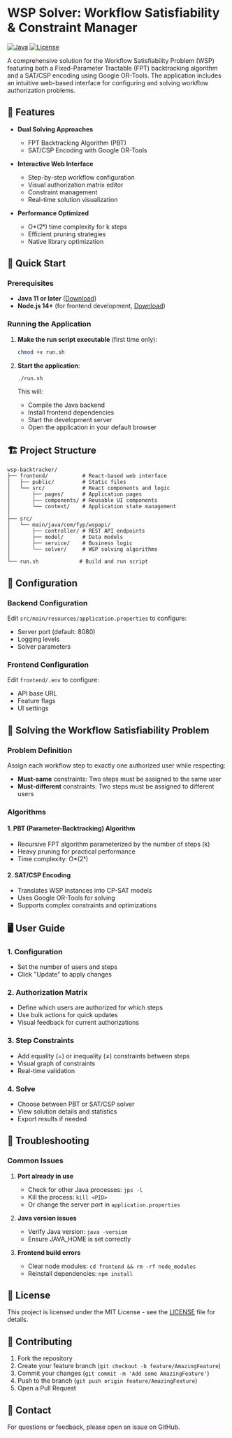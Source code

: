 # WSP Solver: Workflow Satisfiability & Constraint Manager

[![Java](https://img.shields.io/badge/Java-11%2B-blue)](https://www.oracle.com/java/technologies/javase-jdk11-downloads.html)
[![License](https://img.shields.io/badge/License-MIT-green.svg)](LICENSE)

A comprehensive solution for the Workflow Satisfiability Problem (WSP) featuring both a Fixed-Parameter Tractable (FPT) backtracking algorithm and a SAT/CSP encoding using Google OR-Tools. The application includes an intuitive web-based interface for configuring and solving workflow authorization problems.

## 🌟 Features

- **Dual Solving Approaches**
  - FPT Backtracking Algorithm (PBT)
  - SAT/CSP Encoding with Google OR-Tools
  
- **Interactive Web Interface**
  - Step-by-step workflow configuration
  - Visual authorization matrix editor
  - Constraint management
  - Real-time solution visualization

- **Performance Optimized**
  - O*(2ᵏ) time complexity for k steps
  - Efficient pruning strategies
  - Native library optimization

## 🚀 Quick Start

### Prerequisites
- **Java 11 or later** ([Download](https://www.oracle.com/java/technologies/javase-jdk11-downloads.html))
- **Node.js 14+** (for frontend development, [Download](https://nodejs.org/))

### Running the Application

1. **Make the run script executable** (first time only):
   ```bash
   chmod +x run.sh
   ```

2. **Start the application**:
   ```bash
   ./run.sh
   ```
   This will:
   - Compile the Java backend
   - Install frontend dependencies
   - Start the development server
   - Open the application in your default browser

## 🏗️ Project Structure

```
wsp-backtracker/
├── frontend/           # React-based web interface
│   ├── public/         # Static files
│   └── src/            # React components and logic
│       ├── pages/      # Application pages
│       ├── components/ # Reusable UI components
│       └── context/    # Application state management
│
├── src/
│   └── main/java/com/fyp/wspapi/
│       ├── controller/ # REST API endpoints
│       ├── model/      # Data models
│       ├── service/    # Business logic
│       └── solver/     # WSP solving algorithms
│
└── run.sh             # Build and run script
```

## 🔧 Configuration

### Backend Configuration
Edit `src/main/resources/application.properties` to configure:
- Server port (default: 8080)
- Logging levels
- Solver parameters

### Frontend Configuration
Edit `frontend/.env` to configure:
- API base URL
- Feature flags
- UI settings

## 🧩 Solving the Workflow Satisfiability Problem

### Problem Definition
Assign each workflow step to exactly one authorized user while respecting:
- **Must-same** constraints: Two steps must be assigned to the same user
- **Must-different** constraints: Two steps must be assigned to different users

### Algorithms

#### 1. PBT (Parameter-Backtracking) Algorithm
- Recursive FPT algorithm parameterized by the number of steps (k)
- Heavy pruning for practical performance
- Time complexity: O*(2ᵏ)

#### 2. SAT/CSP Encoding
- Translates WSP instances into CP-SAT models
- Uses Google OR-Tools for solving
- Supports complex constraints and optimizations

## 🖥️ User Guide

### 1. Configuration
- Set the number of users and steps
- Click "Update" to apply changes

### 2. Authorization Matrix
- Define which users are authorized for which steps
- Use bulk actions for quick updates
- Visual feedback for current authorizations

### 3. Step Constraints
- Add equality (=) or inequality (≠) constraints between steps
- Visual graph of constraints
- Real-time validation

### 4. Solve
- Choose between PBT or SAT/CSP solver
- View solution details and statistics
- Export results if needed

## 🐛 Troubleshooting

### Common Issues
1. **Port already in use**
   - Check for other Java processes: `jps -l`
   - Kill the process: `kill <PID>`
   - Or change the server port in `application.properties`

2. **Java version issues**
   - Verify Java version: `java -version`
   - Ensure JAVA_HOME is set correctly

3. **Frontend build errors**
   - Clear node modules: `cd frontend && rm -rf node_modules`
   - Reinstall dependencies: `npm install`

## 📄 License

This project is licensed under the MIT License - see the [LICENSE](LICENSE) file for details.

## 🤝 Contributing

1. Fork the repository
2. Create your feature branch (`git checkout -b feature/AmazingFeature`)
3. Commit your changes (`git commit -m 'Add some AmazingFeature'`)
4. Push to the branch (`git push origin feature/AmazingFeature`)
5. Open a Pull Request

## 📧 Contact

For questions or feedback, please open an issue on GitHub.
